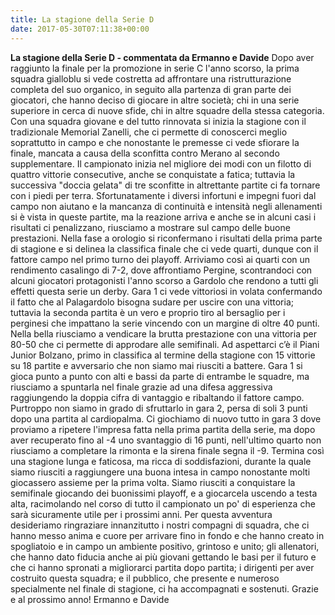 ```yaml
---
title: La stagione della Serie D
date: 2017-05-30T07:11:38+00:00
---
```

**La stagione della Serie D - commentata da Ermanno e Davide** Dopo aver raggiunto la finale per la promozione in serie C l'anno scorso, la prima squadra gialloblu si vede costretta ad affrontare una ristrutturazione completa del suo organico, in seguito alla partenza di gran parte dei giocatori, che hanno deciso di giocare in altre società; chi in una serie superiore in cerca di nuove sfide, chi in altre squadre della stessa categoria. Con una squadra giovane e del tutto rinnovata si inizia la stagione con il tradizionale Memorial Zanelli, che ci permette di conoscerci meglio soprattutto in campo e che nonostante le premesse ci vede sfiorare la finale, mancata a causa della sconfitta contro Merano al secondo supplementare. Il campionato inizia nel migliore dei modi con un filotto di quattro vittorie consecutive, anche se conquistate a fatica; tuttavia la successiva "doccia gelata" di tre sconfitte in altrettante partite ci fa tornare con i piedi per terra. Sfortunatamente i diversi infortuni e impegni fuori dal campo non aiutano e la mancanza di continuità e intensità negli allenamenti si è vista in queste partite, ma la reazione arriva e anche se in alcuni casi i risultati ci penalizzano, riusciamo a mostrare sul campo delle buone prestazioni. Nella fase a orologio si riconfermano i risultati della prima parte di stagione e si delinea la classifica finale che ci vede quarti, dunque con il fattore campo nel primo turno dei playoff. Arriviamo così ai quarti con un rendimento casalingo di 7-2, dove affrontiamo Pergine, scontrandoci con alcuni giocatori protagonisti l'anno scorso a Gardolo che rendono a tutti gli effetti questa serie un derby. Gara 1 ci vede vittoriosi in volata confermando il fatto che al Palagardolo bisogna sudare per uscire con una vittoria; tuttavia la seconda partita è un vero e proprio tiro al bersaglio per i perginesi che impattano la serie vincendo con un margine di oltre 40 punti. Nella bella riusciamo a vendicare la brutta prestazione con una vittoria per 80-50 che ci permette di approdare alle semifinali. Ad aspettarci c’è il Piani Junior Bolzano, primo in classifica al termine della stagione con 15 vittorie su 18 partite e avversario che non siamo mai riusciti a battere. Gara 1 si gioca punto a punto con alti e bassi da parte di entrambe le squadre, ma riusciamo a spuntarla nel finale grazie ad una difesa aggressiva raggiungendo la doppia cifra di vantaggio e ribaltando il fattore campo. Purtroppo non siamo in grado di sfruttarlo in gara 2, persa di soli 3 punti dopo una partita al cardiopalma. Ci giochiamo di nuovo tutto in gara 3 dove proviamo a ripetere l'impresa fatta nella prima partita della serie, ma dopo aver recuperato fino al -4 uno svantaggio di 16 punti, nell'ultimo quarto non riusciamo a completare la rimonta e la sirena finale segna il -9. Termina così una stagione lunga e faticosa, ma ricca di soddisfazioni, durante la quale siamo riusciti a raggiungere una buona intesa in campo nonostante molti giocassero assieme per la prima volta. Siamo riusciti a conquistare la semifinale giocando dei buonissimi playoff, e a giocarcela uscendo a testa alta, racimolando nel corso di tutto il campionato un po' di esperienza che sarà sicuramente utile per i prossimi anni. Per questa avventura desideriamo ringraziare innanzitutto i nostri compagni di squadra, che ci hanno messo anima e cuore per arrivare fino in fondo e che hanno creato in spogliatoio e in campo un ambiente positivo, grintoso e unito; gli allenatori, che hanno dato fiducia anche ai più giovani gettando le basi per il futuro e che ci hanno spronati a migliorarci partita dopo partita; i dirigenti per aver costruito questa squadra; e il pubblico, che presente e numeroso specialmente nel finale di stagione, ci ha accompagnati e sostenuti. Grazie e al prossimo anno! Ermanno e Davide